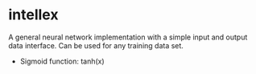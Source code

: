 # intellex
A general neural network implementation with a simple input and output data interface.
Can be used for any training data set.

- Sigmoid function: tanh(x)
